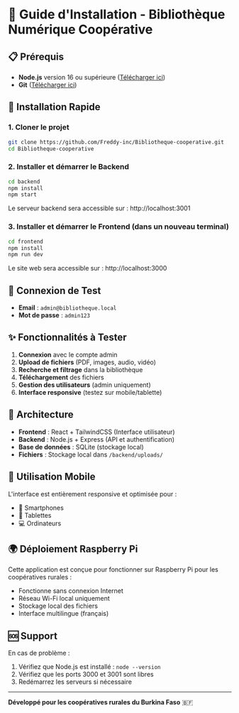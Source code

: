 # 🚀 Guide d'Installation - Bibliothèque Numérique Coopérative

## 📋 Prérequis

- **Node.js** version 16 ou supérieure ([Télécharger ici](https://nodejs.org/))
- **Git** ([Télécharger ici](https://git-scm.com/))

## 🔧 Installation Rapide

### 1. Cloner le projet
```bash
git clone https://github.com/Freddy-inc/Bibliotheque-cooperative.git
cd Bibliotheque-cooperative
```

### 2. Installer et démarrer le Backend
```bash
cd backend
npm install
npm start
```
Le serveur backend sera accessible sur : http://localhost:3001

### 3. Installer et démarrer le Frontend (dans un nouveau terminal)
```bash
cd frontend
npm install
npm run dev
```
Le site web sera accessible sur : http://localhost:3000

## 🔑 Connexion de Test

- **Email** : `admin@bibliotheque.local`
- **Mot de passe** : `admin123`

## ✨ Fonctionnalités à Tester

1. **Connexion** avec le compte admin
2. **Upload de fichiers** (PDF, images, audio, vidéo)
3. **Recherche et filtrage** dans la bibliothèque
4. **Téléchargement** des fichiers
5. **Gestion des utilisateurs** (admin uniquement)
6. **Interface responsive** (testez sur mobile/tablette)

## 🎯 Architecture

- **Frontend** : React + TailwindCSS (Interface utilisateur)
- **Backend** : Node.js + Express (API et authentification)
- **Base de données** : SQLite (stockage local)
- **Fichiers** : Stockage local dans `/backend/uploads/`

## 📱 Utilisation Mobile

L'interface est entièrement responsive et optimisée pour :
- 📱 Smartphones
- 📱 Tablettes  
- 💻 Ordinateurs

## 🌍 Déploiement Raspberry Pi

Cette application est conçue pour fonctionner sur Raspberry Pi pour les coopératives rurales :
- Fonctionne sans connexion Internet
- Réseau Wi-Fi local uniquement
- Stockage local des fichiers
- Interface multilingue (français)

## 🆘 Support

En cas de problème :
1. Vérifiez que Node.js est installé : `node --version`
2. Vérifiez que les ports 3000 et 3001 sont libres
3. Redémarrez les serveurs si nécessaire

---

**Développé pour les coopératives rurales du Burkina Faso** 🇧🇫
